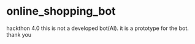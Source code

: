 # online_shopping_bot
hackthon 4.0
this is not a developed bot(AI).
it is a prototype for the bot.
thank you
